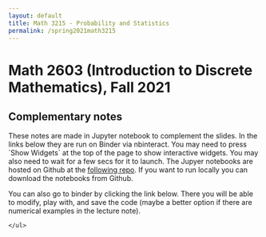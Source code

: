 ```yaml
---
layout: default
title: Math 3215 - Probability and Statistics
permalink: /spring2021math3215
---
```

<body>

<h1>Math 2603 (Introduction to Discrete Mathematics), Fall 2021</h1>

<h2>Complementary notes</h2>

<p>These notes are made in Jupyter notebook to complement the slides. 
In the links below they are run on Binder via nbinteract. You may need to press `Show Widgets` at the top of the page to show interactive widgets. You may also need to wait for a few secs for it to launch.  The Jupyer notebooks are hosted on Github at the  <a href="https://github.com/a-petr/math2603fall2021" > following repo</a>.  If you want to run locally you can download the notebooks from Github. </p>


<p>You can also go to binder by clicking the link below. There you will be able to modify, play with, and save the code (maybe a better option if there are numerical examples in the lecture note). </p>


 		
	</ul>
</body>


